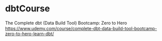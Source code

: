 # dbtCourse
The Complete dbt (Data Build Tool) Bootcamp: Zero to Hero　　　　
https://www.udemy.com/course/complete-dbt-data-build-tool-bootcamp-zero-to-hero-learn-dbt/
